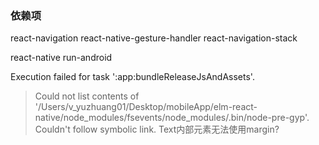 ### 依赖项
react-navigation
react-native-gesture-handler
react-navigation-stack

react-native run-android

Execution failed for task ':app:bundleReleaseJsAndAssets'.
> Could not list contents of '/Users/v_yuzhuang01/Desktop/mobileApp/elm-react-native/node_modules/fsevents/node_modules/.bin/node-pre-gyp'. Couldn't follow symbolic link.
Text内部元素无法使用margin?